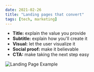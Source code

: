 ```yaml
---
date: 2021-02-26
title: "Landing pages that convert"
tags: [tech, marketing]
---
```


- **Title:** explain the value you provide
- **Subtitle:** explain how you'll create it
- **Visual:** let the user visualize it
- **Social proof:** make it believable
- **CTA:** make taking the next step easy

![Landing Page Example](https://s3.amazonaws.com/harrydry/gdmarketing/lll1.png)